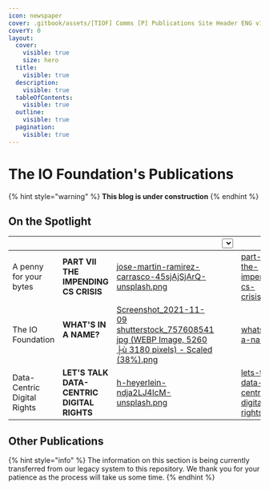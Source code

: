 ```yaml
---
icon: newspaper
cover: .gitbook/assets/[TIOF] Comms [P] Publications Site Header ENG v1.0.png
coverY: 0
layout:
  cover:
    visible: true
    size: hero
  title:
    visible: true
  description:
    visible: true
  tableOfContents:
    visible: true
  outline:
    visible: true
  pagination:
    visible: true
---
```


# The IO Foundation's Publications

{% hint style="warning" %}
&#x20;**This blog is under construction**
{% endhint %}

## On the Spotlight

<table data-view="cards" data-full-width="false"><thead><tr><th></th><th></th><th data-hidden data-card-cover data-type="files"></th><th data-hidden><select></select></th><th data-hidden data-card-target data-type="content-ref"></th></tr></thead><tbody><tr><td>A penny for your bytes</td><td><strong>PART VII</strong><br><strong>THE IMPENDING CS CRISIS</strong></td><td><a href=".gitbook/assets/jose-martin-ramirez-carrasco-45sjAjSjArQ-unsplash.png">jose-martin-ramirez-carrasco-45sjAjSjArQ-unsplash.png</a></td><td></td><td><a href="a-penny-for-your-bytes/part-vii-the-impending-cs-crisis.md">part-vii-the-impending-cs-crisis.md</a></td></tr><tr><td>The IO Foundation</td><td><strong>WHAT'S IN A NAME?</strong><br><br></td><td><a href=".gitbook/assets/Screenshot_2021-11-09 shutterstock_757608541 jpg (WEBP Image, 5260 ├ù 3180 pixels) - Scaled (38%).png">Screenshot_2021-11-09 shutterstock_757608541 jpg (WEBP Image, 5260 ├ù 3180 pixels) - Scaled (38%).png</a></td><td></td><td><a href="the-io-foundation/whats-in-a-name.md">whats-in-a-name.md</a></td></tr><tr><td>Data-Centric Digital Rights</td><td><strong>LET'S TALK DATA-CENTRIC DIGITAL RIGHTS</strong><br></td><td><a href=".gitbook/assets/h-heyerlein-ndja2LJ4IcM-unsplash.png">h-heyerlein-ndja2LJ4IcM-unsplash.png</a></td><td></td><td><a href="data-centric-digital-rights/lets-talk-data-centric-digital-rights.md">lets-talk-data-centric-digital-rights.md</a></td></tr></tbody></table>

## Other Publications



{% hint style="info" %}
The information on this section is being currently transferred from our legacy system to this repository. We thank you for your patience as the process will take us some time.
{% endhint %}






